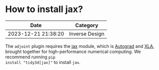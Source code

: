 # How to install jax?

| Date       | Category    |
|------------|-------------|
| 2023-12-21 21:38:20 | Inverse Design |


The <code>adjoint</code> plugin requires the <a target="_blank" rel="noopener" href="https://jax.readthedocs.io/en/latest/index.html">jax</a> module, which is <a href="https://github.com/hips/autograd">Autograd</a> and <a href="https://www.tensorflow.org/xla">XLA</a>, brought together for high-performance numerical computing. We recommend running <code>pip install "tidy3d[jax]"</code> to install <code>jax</code>.